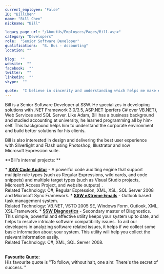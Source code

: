 ```yaml
---
current_employee: "False"
ID: "BillChen"
name: "Bill Chen"
nickname: "Bill"

legacy_page_url: "/AboutUs/Employees/Pages/Bill.aspx"
category: "Developers"
role:  "Senior Software Developer"
qualifications:  "B. Bus - Accounting"
location: ""

blog:  ""
website:  ""
facebook:  ""
twitter:  ""
linkedin:  ""
skype:  ""

quote:  "I believe in sincerity and understanding which helps me make excellent software."
---
```


<span lang="EN-AU">Bill is a Senior Software Developer at SSW. He specializes in developing solutions with .NET Framework 3.0/3.5, ASP.NET (perfers C# over VB.NET), Web Services and SQL Server. Like Adam, Bill has a business background and studied accounting at university, he learned programming all by himself. This background helps him to understand the corporate environment and build better solutions for his clients.</span>

<span lang="EN-AU">Bill is also interested in design and delivering the best user experience with Silverlight and Flash using Photoshop, Illustrator and now Microsoft Expression suite.</span>

<span lang="EN-AU">**Bill's internal projects: **<p> * **[SSW Code Auditor](http://www.ssw.com.au/ssw/codeauditor)** - A powerful code auditing engine that support multiple rule types (such as Regular Expressions, wild cards, and code snippets) and multiple target types (such as Visual Studio projects, Microsoft Access Project, and website outputs) .  
Related Technology: C#, Regular Expression, XML, XSL, SQL Server 2008 and Microsoft Sync Framework. * **[SSW eXtreme Emails](http://www.ssw.com.au/ssw/extremeemails/)** - Outlook based task management system.   
Related Technology: VB.NET, VSTO 2005 SE, Windows Form, Outlook, XML, XSL.Framework. * **[**SSW Diagnostics**](http://www.ssw.com.au/ssw/diagnostics/ "SSW Diagnostics")** - Secondary master of Diagnostics. This simple, powerful and effective utility keeps your system up to date, and helps to resolve intricate software compatibility issues. To aid our developers in analyzing software related issues, it helps if we collect some basic information about your system. This utility will help you collect the relevant information easily.   
Related Technology: C#, XML, SQL Server 2008. <p class="MsoNormal">  
**Favourite Quote:**  
His favourite quote is "To follow, without halt, one aim: There's the secret of success. "</span>